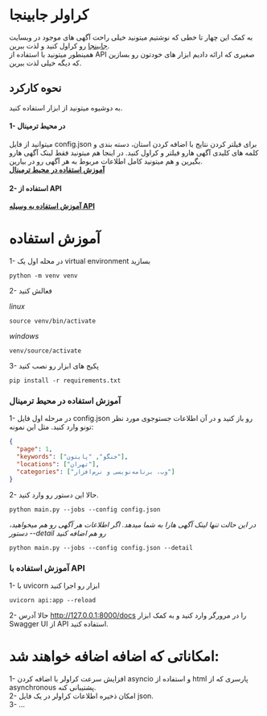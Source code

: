 # کراولر جابینجا
به کمک این چهار تا خطی که نوشتیم میتونید خیلی راحت آگهی های موجود در وبسایت [جابینجا](https://jobimja.ir) رو کراول کنید و لذت ببرین. <br>
همینطور میتونید با استفاده از API صغیری که ارائه دادیم ابزار های خودتون رو بسازین که دیگه خیلی لذت ببرین.
## نحوه کارکرد
به دوشیوه میتونید از ابزار استفاده کنید.
#### 1- در محیط ترمینال
میتوانید از فایل config.json برای فیلتر کردن نتایج با اضافه کردن استان، دسته بندی و کلمه های کلیدی آگهی هارو فیلتر و کراول کنید. در اینجا هم میتونید فقط لینک آگهی هارو بگیرین و هم میتونید کامل اطلاعات مربوط به هر آگهی رو در بیارین.<br>
**[آموزش استفاده در محیط ترمینال](https://github.com/errornight/jobinja-api#آموزش-استفده-در-محیط-ترمینال)**
#### 2- استفاده از API
**[آموزش استفاده به وسیله API](https://github.com/errornight/jobinja-api#آموزش-استفده-با-API)**

# آموزش استفاده
1- در محله اول یک virtual environment بسازید
``` commandline
python -m venv venv
```
2- فعالش کنید

*linux*
``` commandline
source venv/bin/activate
```
*windows*
``` commandline
venv/source/activate
```
3- پکیج های ابزار رو نصب کنید
```commandline
pip install -r requirements.txt
```
### آموزش استفاده در محیط ترمینال
1- در مرحله اول فایل config.json رو باز کنید و در آن اطلاعات جستوجوی مورد نظر تونو وارد کنید. مثل این نمونه:
``` json
{
  "page": 1,
  "keywords": ["جنگو", "پایتون"],
  "locations": ["تهران"],
  "categories": ["وب،‌ برنامه‌نویسی و نرم‌افزار"]
}
```
2- حالا این دستور رو وارد کنید.
``` commandline
python main.py --jobs --config config.json
```
*در این حالت تنها لینک آگهی هارا به شما میدهد. اگر اطلاعات هر آگهی رو هم میخواهید، دستور --detail رو هم اضافه کنید*
``` commandline
python main.py --jobs --config config.json --detail
```

### آموزش استفاده با API
1- با uvicorn ابزار رو اجرا کنید
``` commandline
uvicorn api:app --reload
```
2- حالا آدرس http://127.0.0.1:8000/docs را در مرورگر وارد کنید و به کمک ابزار Swagger UI از API استفاده کنید.


# امکاناتی که اضافه اضافه خواهند شد:
1- افزایش سرعت کراولر با اضافه کردن asyncio و استفاده از html پارسری که از asynchronous پشتیبانی کنه.<br>
2- امکان ذخیره اطلاعات کراولر در یک فایل json.
<br>
3- ...


